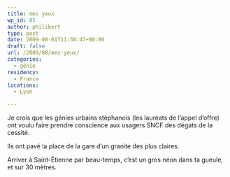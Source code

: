 ```yaml
---
title: mes yeux
wp_id: 85
author: philibert
type: post
date: 2009-08-01T11:38:47+00:00
draft: false
url: /2009/08/mes-yeux/
categories:
  - génie
residency:
  - France
locations:
  - Lyon

---
```

Je crois que les génies urbains stéphanois (les lauréats de l&rsquo;appel d&rsquo;offre) ont voulu faire prendre conscience aux usagers SNCF des dégats de la cessité. 

Ils ont pavé la place de la gare d&rsquo;un granite des plus claires.

Arriver à Saint-Étienne par beau-temps, c&rsquo;est un gros néon dans ta gueule, et sur 30 mètres.
